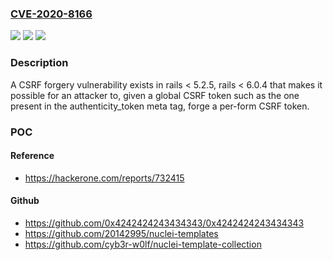 ### [CVE-2020-8166](https://cve.mitre.org/cgi-bin/cvename.cgi?name=CVE-2020-8166)
![](https://img.shields.io/static/v1?label=Product&message=https%3A%2F%2Fgithub.com%2Frails%2Frails&color=blue)
![](https://img.shields.io/static/v1?label=Version&message=n%2Fa&color=blue)
![](https://img.shields.io/static/v1?label=Vulnerability&message=Cross-Site%20Request%20Forgery%20(CSRF)%20(CWE-352)&color=brighgreen)

### Description

A CSRF forgery vulnerability exists in rails < 5.2.5, rails < 6.0.4 that makes it possible for an attacker to, given a global CSRF token such as the one present in the authenticity_token meta tag, forge a per-form CSRF token.

### POC

#### Reference
- https://hackerone.com/reports/732415

#### Github
- https://github.com/0x4242424243434343/0x4242424243434343
- https://github.com/20142995/nuclei-templates
- https://github.com/cyb3r-w0lf/nuclei-template-collection

